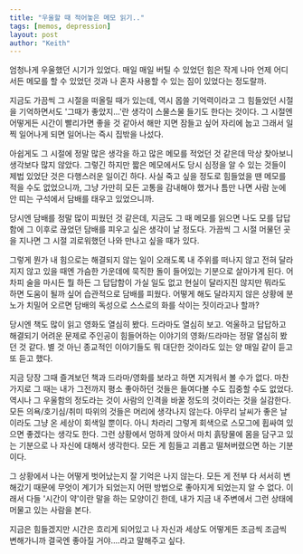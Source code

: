 ```yaml
---
title: "우울할 때 적어놓은 메모 읽기.."
tags: [memos, depression]
layout: post
author: "Keith"
---
```


엄청나게 우울했던 시기가 있었다. 매일 매일 버틸 수 있었던 힘은 작게 나마 언제 어디서든 메모를 할 수 있었던 것과 나 혼자 사용할 수 있는 짐이 있었다는 정도랄까.

지금도 가끔씩 그 시절을 떠올릴 때가 있는데, 역시 몹쓸 기억력이라고 그 힘들었던 시절을 기억하면서도 '그때가 좋았지...'란 생각이 스물스물 들기도 한다는 것이다. 그 시절엔 어떻게든 시간이 빨리가면 좋을 것 같아서 해만 지면 잠들고 싶어 자리에 눕고 그래서 일찍 일어나게 되면 일어나는 즉시 집밖을 나섰다. 

아쉽게도 그 시절에 정말 많은 생각을 하고 많은 메모를 적었던 것 같은데 막상 찾아보니 생각보다 많지 않았다. 그렇긴 하지만 짧은 메모에서도 당시 심정을 알 수 있는 것들이 제법 있었단 것은 다행스러운 일이긴 하다. 사실 죽고 싶을 정도로 힘들었을 땐 메모를 적을 수도 없었으니까, 그냥 가만히 모든 고통을 감내해야 했거나 틈만 나면 사람 눈에 안 띠는 구석에서 담배를 태우고 있었으니까. 

당시엔 담배를 정말 많이 피웠던 것 같은데, 지금도 그 때 메모를 읽으면 나도 모를 답답함에 그 이후로 끊었던 담배를 피우고 싶은 생각이 날 정도다. 가끔씩 그 시절 머물던 곳을 지나면 그 시절 괴로워했던 나와 만나고 싶을 때가 있다. 

그렇게 뭔가 내 힘으로는 해결되지 않는 일이 오래도록 내 주위를 떠나지 않고 전혀 달라지지 않고 있을 때엔 가슴한 가운데에 묵직한 돌이 들어있는 기분으로 살아가게 된다. 어차피 술을 마시든 뭘 하든 그 답답함이 가실 일도 없고 현실이 달라지진 않지만 뭐라도 하면 도움이 될까 싶어 습관적으로 담배를 피웠다. 어떻게 해도 달라지지 않은 상황에 분노가 치밀어 오르면 담배의 독성으로 스스로의 화를 삭이는 짓이라고나 할까?

당시엔 책도 많이 읽고 영화도 열심히 봤다. 드라마도 열심히 보고. 억울하고 답답하고 해결되기 어려운 문제로 주인공이 힘들어하는 이야기의 영화/드라마는 정말 열심히 봤던 것 같다. 별 것 아닌 종교적인 이야기들도 뭐 대단한 것이라도 있는 양 매일 같이 듣고 또 듣고 했다. 

지금 당장 그때 즐겨보던 책과 드라마/영화를 보라고 하면 지겨워서 볼 수가 없다. 마찬가지로 그 때는 내가 그전까지 평소 좋아하던 것들은 들여다볼 수도 집중할 수도 없었다. 역시나 그 우울함의 정도라는 것이 사람의 인격을 바꿀 정도의 것이라는 것을 실감한다. 모든 의욕/호기심/취미 따위의 것들은 머리에 생각나지 않는다. 아무리 날씨가 좋은 날이라도 그냥 온 세상이 회색일 뿐이다. 아니 차라리 그렇게 회색으로 스모그에 휩싸여 있으면 좋겠다는 생각도 한다. 그런 상황에서 멍하게 앉아서 마치 흙탕물에 몸을 담구고 있는 기분으로 나 자신에 대해서 생각한다. 모든 게 힘들고 괴롭고 떨쳐버렸으면 하는 기분이다. 

그 상황에서 나는 어떻게 벗어났는지 잘 기억은 나지 않는다. 모든 게 전부 다 서서히 변해갔기 때문에 무엇이 계기가 되었는지 어떤 방법으로 좋아지게 되었는지 알 수 없다. 이래서 다들 '시간이 약'이란 말을 하는 모양이긴 한데, 내가 지금 내 주변에서 그런 상태에 머물고 있는 사람을 본다. 

지금은 힘들겠지만 시간은 흐리게 되어있고 나 자신과 세상도 어떻게든 조금씩 조금씩 변해가니까 결국엔 좋아질 거야....라고 말해주고 싶다. 